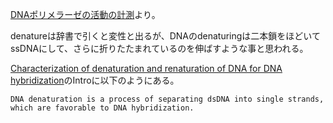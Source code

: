 [DNAポリメラーゼの活動の計測](DNA%E3%83%9D%E3%83%AA%E3%83%A1%E3%83%A9%E3%83%BC%E3%82%BC%E3%81%AE%E6%B4%BB%E5%8B%95%E3%81%AE%E8%A8%88%E6%B8%AC)より。

denatureは辞書で引くと変性と出るが、DNAのdenaturingは二本鎖をほどいてssDNAにして、さらに折りたたまれているのを伸ばすような事と思われる。

[Characterization of denaturation and renaturation of DNA for DNA hybridization](https://www.ncbi.nlm.nih.gov/pmc/articles/PMC4168728/)のIntroに以下のようにある。

```
DNA denaturation is a process of separating dsDNA into single strands, which are favorable to DNA hybridization. 
```